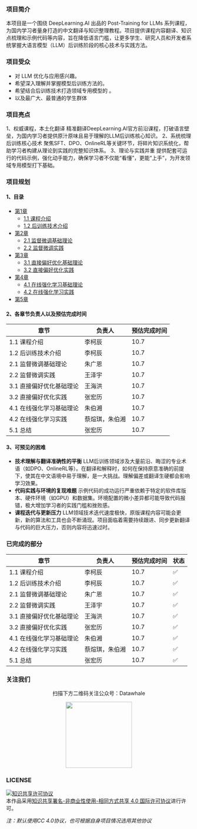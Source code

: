 ### **项目简介**
本项目是一个围绕 DeepLearning.AI 出品的 Post-Training for LLMs 系列课程，为国内学习者量身打造的中文翻译与知识整理教程。项目提供课程内容翻译、知识点梳理和示例代码等内容，旨在降低语言门槛，让更多学生、研究人员和开发者系统掌握大语言模型（LLM）后训练阶段的核心技术与实践方法。

### **项目受众**
- 对 LLM 优化与应用感兴趣。
- 希望深入理解并掌握模型后训练方法的。
- 希望结合后训练技术打造领域专用模型的 。
- 以及最广大、最普通的学生群体

### **项目亮点**
1、权威课程，本土化翻译
精准翻译DeepLearning.AI官方前沿课程，打破语言壁垒，为国内学习者提供原汁原味且易于理解的LLM后训练核心知识。
2、系统梳理后训练核心技术
聚焦SFT、DPO、OnlineRL等关键环节，将碎片知识系统化，帮助学习者构建从理论到实践的完整知识体系。
3、理论与实践并重
提供配套可运行的代码示例，强化动手能力，确保学习者不仅能“看懂”，更能“上手”，为开发领域专用模型打下基础。

### **项目规划**
#### 1、目录
- [第1章](https://github.com/datawhalechina/Post-training-of-LLMs/blob/364baeddafbbf1fb94f08c432c1ec5e233c7d112/docs/chapter1)
    - [1.1 课程介绍](https://github.com/datawhalechina/Post-training-of-LLMs/blob/0b7e21bbcd82c887f425bd3918d68b50e483fae1/docs/chapter1/chapter1_1)
    - [1.2 后训练技术介绍](https://github.com/datawhalechina/Post-training-of-LLMs/blob/0b7e21bbcd82c887f425bd3918d68b50e483fae1/docs/chapter1/chapter1_2)
- [第2章](https://github.com/datawhalechina/Post-training-of-LLMs/blob/db3d8b98acc47b542ac4ddabbbe633124be24ca3/docs/chapter2)
    - [2.1 监督微调基础理论](https://github.com/datawhalechina/Post-training-of-LLMs/blob/364baeddafbbf1fb94f08c432c1ec5e233c7d112/docs/chapter2/chapter2_1)
    - [2.2 监督微调实践](https://github.com/datawhalechina/Post-training-of-LLMs/blob/364baeddafbbf1fb94f08c432c1ec5e233c7d112/docs/chapter2/chapter2_2)
- [第3章](https://github.com/datawhalechina/Post-training-of-LLMs/blob/db3d8b98acc47b542ac4ddabbbe633124be24ca3/docs/chapter3)
    - [3.1 直接偏好优化基础理论](https://github.com/datawhalechina/Post-training-of-LLMs/blob/dc4f411b5e1a0edf92289269b682c3ab421a0a2b/docs/chapter3/chapter3_1)
    - [3.2 直接偏好优化实践](https://github.com/datawhalechina/Post-training-of-LLMs/blob/364baeddafbbf1fb94f08c432c1ec5e233c7d112/docs/chapter3/chapter3_2)
- [第4章](https://github.com/datawhalechina/Post-training-of-LLMs/blob/364baeddafbbf1fb94f08c432c1ec5e233c7d112/docs/chapter4)
    - [4.1 在线强化学习基础理论](https://github.com/datawhalechina/Post-training-of-LLMs/blob/0b7e21bbcd82c887f425bd3918d68b50e483fae1/docs/chapter4/chapter4_1)
    - [4.2 在线强化学习实践](https://github.com/datawhalechina/Post-training-of-LLMs/blob/0b7e21bbcd82c887f425bd3918d68b50e483fae1/docs/chapter4/chapter4_2)
- [第5章](https://github.com/datawhalechina/Post-training-of-LLMs/blob/de51c9077cb9ef038db5cc5e9b55520187df4447/docs/chapter5)
#### 2、各章节负责人以及预估完成时间

| 章节             | 负责人     | 预估完成时间 |
| -------------- | ------- | ------ |
| 1.1 课程介绍       | 李柯辰     | 10.7   |
| 1.2 后训练技术介绍    | 李柯辰     | 10.7   |
| 2.1 监督微调基础理论   | 朱广恩     | 10.7   |
| 2.2 监督微调实践     | 王泽宇     | 10.7   |
| 3.1 直接偏好优化基础理论 | 王海洪     | 10.7   |
| 3.2 直接偏好优化实践   | 张宏历     | 10.7   |
| 4.1 在线强化学习基础理论 | 朱伯湘     | 10.7   |
| 4.2 在线强化学习实践   | 蔡煊琪，朱伯湘 | 10.7   |
| 5.1 总结         | 张宏历     | 10.7   |
#### 3、可预见的困难

- **技术理解与翻译准确性的平衡**
LLM后训练领域涉及大量前沿、晦涩的专业术语（如DPO、OnlineRL等）。在翻译和解释时，如何在保持原意准确的前提下，使其在中文语境中易于理解，是一大挑战。理解偏差或翻译生硬都会影响学习效果。
- **代码实践与环境的复现难题**
示例代码的成功运行严重依赖于特定的软件库版本、硬件环境（如GPU）和数据集。环境配置的微小差异都可能导致代码报错，极大增加学习者的实践门槛和挫败感。
- **课程迭代与更新压力**
 LLM领域技术迭代速度极快，原版课程内容可能会更新，新的算法和工具也会不断涌现。项目面临着需要持续跟进、同步更新翻译与代码的巨大压力，否则内容将迅速过时。



### **已完成的部分**

| 章节             | 负责人     | 预估完成时间 | 状态  |
| -------------- | ------- | ------ | --- |
| 1.1 课程介绍       | 李柯辰     | 10.7   | ✅  |
| 1.2 后训练技术介绍    | 李柯辰     | 10.7   | ✅  |
| 2.1 监督微调基础理论   | 朱广恩     | 10.7   | ✅   |
| 2.2 监督微调实践     | 王泽宇     | 10.7   | ✅  |
| 3.1 直接偏好优化基础理论 | 王海洪     | 10.7   | ✅   |
| 3.2 直接偏好优化实践   | 张宏历     | 10.7   | ✅   |
| 4.1 在线强化学习基础理论 | 朱伯湘     | 10.7   | ✅  |
| 4.2 在线强化学习实践   | 蔡煊琪，朱伯湘 | 10.7   | ✅  |
| 5.1 总结         | 张宏历     | 10.7   | ✅   |


### 关注我们

<div align=center>
<p>扫描下方二维码关注公众号：Datawhale</p>
<img src="https://raw.githubusercontent.com/datawhalechina/pumpkin-book/master/res/qrcode.jpeg" width = "180" height = "180">
</div>

### LICENSE

<a rel="license" href="http://creativecommons.org/licenses/by-nc-sa/4.0/"><img alt="知识共享许可协议" style="border-width:0" src="https://img.shields.io/badge/license-CC%20BY--NC--SA%204.0-lightgrey" /></a><br />本作品采用<a rel="license" href="http://creativecommons.org/licenses/by-nc-sa/4.0/">知识共享署名-非商业性使用-相同方式共享 4.0 国际许可协议</a>进行许可。

*注：默认使用CC 4.0协议，也可根据自身项目情况选用其他协议*
